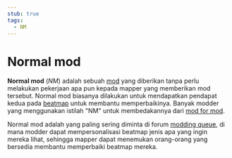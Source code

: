 ```yaml
---
stub: true
tags:
  - NM
---
```


# Normal mod

**Normal mod** (*NM*) adalah sebuah [mod](/wiki/Modding) yang diberikan tanpa perlu melakukan pekerjaan apa pun kepada mapper yang memberikan mod tersebut. Normal mod biasanya dilakukan untuk mendapatkan pendapat kedua pada [beatmap](/wiki/Beatmap) untuk membantu memperbaikinya. Banyak modder yang menggunakan istilah "NM" untuk membedakannya dari [mod for mod](/wiki/Modding/Mod_for_mod).

Normal mod adalah yang paling sering diminta di forum [modding queue](https://osu.ppy.sh/community/forums/60), di mana modder dapat mempersonalisasi beatmap jenis apa yang ingin mereka lihat, sehingga mapper dapat menemukan orang-orang yang bersedia membantu memperbaiki beatmap mereka.
